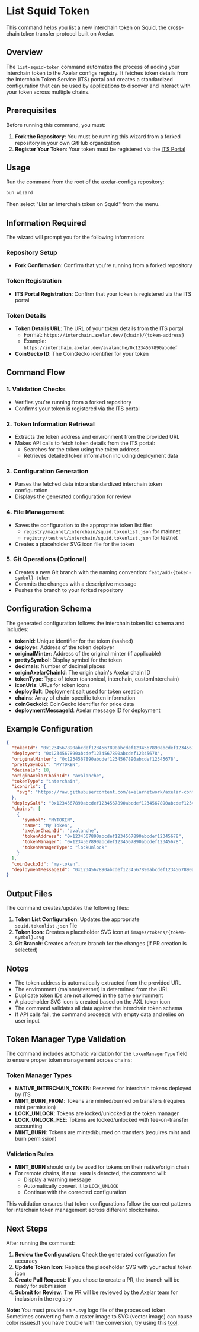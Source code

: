 # List Squid Token

This command helps you list a new interchain token on [Squid](https://app.squidrouter.com/), the cross-chain token transfer protocol built on Axelar.

## Overview

The `list-squid-token` command automates the process of adding your interchain token to the Axelar configs registry. It fetches token details from the Interchain Token Service (ITS) portal and creates a standardized configuration that can be used by applications to discover and interact with your token across multiple chains.

## Prerequisites

Before running this command, you must:

1. **Fork the Repository**: You must be running this wizard from a forked repository in your own GitHub organization
2. **Register Your Token**: Your token must be registered via the [ITS Portal](https://interchain.axelar.dev/)

## Usage

Run the command from the root of the axelar-configs repository:

```bash
bun wizard
```

Then select "List an interchain token on Squid" from the menu.

## Information Required

The wizard will prompt you for the following information:

### Repository Setup

- **Fork Confirmation**: Confirm that you're running from a forked repository

### Token Registration

- **ITS Portal Registration**: Confirm that your token is registered via the ITS portal

### Token Details

- **Token Details URL**: The URL of your token details from the ITS portal
  - Format: `https://interchain.axelar.dev/{chain}/{token-address}`
  - Example: `https://interchain.axelar.dev/avalanche/0x1234567890abcdef`
- **CoinGecko ID**: The CoinGecko identifier for your token

## Command Flow

### 1. Validation Checks

- Verifies you're running from a forked repository
- Confirms your token is registered via the ITS portal

### 2. Token Information Retrieval

- Extracts the token address and environment from the provided URL
- Makes API calls to fetch token details from the ITS portal:
  - Searches for the token using the token address
  - Retrieves detailed token information including deployment data

### 3. Configuration Generation

- Parses the fetched data into a standardized interchain token configuration
- Displays the generated configuration for review

### 4. File Management

- Saves the configuration to the appropriate token list file:
  - `registry/mainnet/interchain/squid.tokenlist.json` for mainnet
  - `registry/testnet/interchain/squid.tokenlist.json` for testnet
- Creates a placeholder SVG icon file for the token

### 5. Git Operations (Optional)

- Creates a new Git branch with the naming convention: `feat/add-{token-symbol}-token`
- Commits the changes with a descriptive message
- Pushes the branch to your forked repository

## Configuration Schema

The generated configuration follows the interchain token list schema and includes:

- **tokenId**: Unique identifier for the token (hashed)
- **deployer**: Address of the token deployer
- **originalMinter**: Address of the original minter (if applicable)
- **prettySymbol**: Display symbol for the token
- **decimals**: Number of decimal places
- **originAxelarChainId**: The origin chain's Axelar chain ID
- **tokenType**: Type of token (canonical, interchain, customInterchain)
- **iconUrls**: URLs for token icons
- **deploySalt**: Deployment salt used for token creation
- **chains**: Array of chain-specific token information
- **coinGeckoId**: CoinGecko identifier for price data
- **deploymentMessageId**: Axelar message ID for deployment

## Example Configuration

```json
{
  "tokenId": "0x1234567890abcdef1234567890abcdef1234567890abcdef1234567890abcdef",
  "deployer": "0x1234567890abcdef1234567890abcdef12345678",
  "originalMinter": "0x1234567890abcdef1234567890abcdef12345678",
  "prettySymbol": "MYTOKEN",
  "decimals": 18,
  "originAxelarChainId": "avalanche",
  "tokenType": "interchain",
  "iconUrls": {
    "svg": "https://raw.githubusercontent.com/axelarnetwork/axelar-configs/main/images/tokens/mytoken.svg"
  },
  "deploySalt": "0x1234567890abcdef1234567890abcdef1234567890abcdef1234567890abcdef",
  "chains": [
    {
      "symbol": "MYTOKEN",
      "name": "My Token",
      "axelarChainId": "avalanche",
      "tokenAddress": "0x1234567890abcdef1234567890abcdef12345678",
      "tokenManager": "0x1234567890abcdef1234567890abcdef12345678",
      "tokenManagerType": "lockUnlock"
    }
  ],
  "coinGeckoId": "my-token",
  "deploymentMessageId": "0x1234567890abcdef1234567890abcdef1234567890abcdef1234567890abcdef"
}
```

## Output Files

The command creates/updates the following files:

1. **Token List Configuration**: Updates the appropriate `squid.tokenlist.json` file
2. **Token Icon**: Creates a placeholder SVG icon at `images/tokens/{token-symbol}.svg`
3. **Git Branch**: Creates a feature branch for the changes (if PR creation is selected)

## Notes

- The token address is automatically extracted from the provided URL
- The environment (mainnet/testnet) is determined from the URL
- Duplicate token IDs are not allowed in the same environment
- A placeholder SVG icon is created based on the AXL token icon
- The command validates all data against the interchain token schema
- If API calls fail, the command proceeds with empty data and relies on user input

## Token Manager Type Validation

The command includes automatic validation for the `tokenManagerType` field to ensure proper token management across chains:

### Token Manager Types

- **NATIVE_INTERCHAIN_TOKEN**: Reserved for interchain tokens deployed by ITS
- **MINT_BURN_FROM**: Tokens are minted/burned on transfers (requires mint permission)
- **LOCK_UNLOCK**: Tokens are locked/unlocked at the token manager
- **LOCK_UNLOCK_FEE**: Tokens are locked/unlocked with fee-on-transfer accounting
- **MINT_BURN**: Tokens are minted/burned on transfers (requires mint and burn permission)

### Validation Rules

- **MINT_BURN** should only be used for tokens on their native/origin chain
- For remote chains, if `MINT_BURN` is detected, the command will:
  - Display a warning message
  - Automatically convert it to `LOCK_UNLOCK`
  - Continue with the corrected configuration

This validation ensures that token configurations follow the correct patterns for interchain token management across different blockchains.

## Next Steps

After running the command:

1. **Review the Configuration**: Check the generated configuration for accuracy
2. **Update Token Icon**: Replace the placeholder SVG with your actual token icon
3. **Create Pull Request**: If you chose to create a PR, the branch will be ready for submission
4. **Submit for Review**: The PR will be reviewed by the Axelar team for inclusion in the registry

**Note:** You must provide an `*.svg` logo file of the processed token. Sometimes converting from a raster image to SVG (vector image) can cause color issues.If you have trouble with the conversion, try using this [tool](https://www.adobe.com/express/feature/image/convert/jpg-to-svg).
